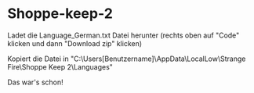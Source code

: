 # Shoppe-keep-2

Ladet die Language_German.txt Datei herunter (rechts oben auf "Code" klicken und dann "Download zip" klicken)

Kopiert die Datei in "C:\Users\[Benutzername]\AppData\LocalLow\Strange Fire\Shoppe Keep 2\Languages"

Das war's schon!

